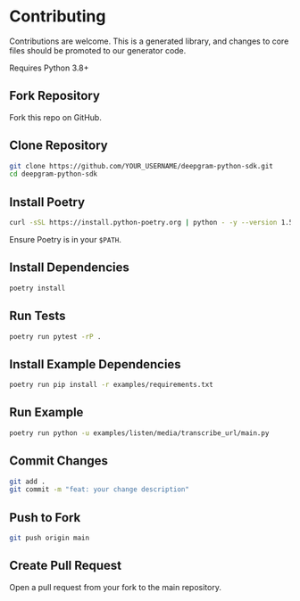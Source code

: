 # Contributing

Contributions are welcome. This is a generated library, and changes to core files should be promoted to our generator code.

Requires Python 3.8+

## Fork Repository

Fork this repo on GitHub.

## Clone Repository

```bash
git clone https://github.com/YOUR_USERNAME/deepgram-python-sdk.git
cd deepgram-python-sdk
```

## Install Poetry

```bash
curl -sSL https://install.python-poetry.org | python - -y --version 1.5.1
```

Ensure Poetry is in your `$PATH`.

## Install Dependencies

```bash
poetry install
```

## Run Tests

```bash
poetry run pytest -rP .
```

## Install Example Dependencies

```bash
poetry run pip install -r examples/requirements.txt
```

## Run Example

```bash
poetry run python -u examples/listen/media/transcribe_url/main.py
```

## Commit Changes

```bash
git add .
git commit -m "feat: your change description"
```

## Push to Fork

```bash
git push origin main
```

## Create Pull Request

Open a pull request from your fork to the main repository.
